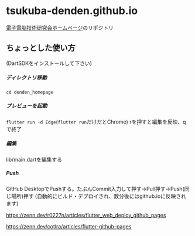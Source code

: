 # tsukuba-denden.github.io
[電子電脳技術研究会ホームページ](https://tsukuba-denden.github.io/)のリポジトリ

## ちょっとした使い方

(DartSDKをインストールして下さい)

##### ディレクトリ移動
```cd denden_homepage```
##### プレビューを起動
```flutter run -d Edge```(```flutter run```だけだとChrome)
rを押すと編集を反映、qで終了
##### 編集
lib/main.dartを編集する
##### Push
GitHub DesktopでPushする。たぶんCommit入力して押す→Pull押す→Push(同じ場所)押す
(自動的にビルド・デプロイされ、数分後にはgithub.ioに反映されます)

https://zenn.dev/r0227n/articles/flutter_web_deploy_github_pages

https://zenn.dev/cotlra/articles/flutter-github-pages
